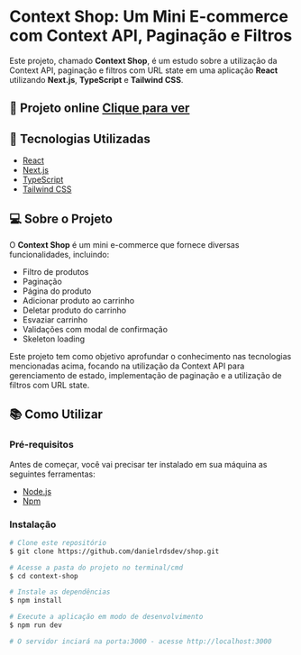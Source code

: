# Context Shop: Um Mini E-commerce com Context API, Paginação e Filtros

Este projeto, chamado **Context Shop**, é um estudo sobre a utilização da Context API, paginação e filtros com URL state em uma aplicação **React** utilizando **Next.js**, **TypeScript** e **Tailwind CSS**.

## 🔗 Projeto online [Clique para ver](https://context-shop-psi.vercel.app/)

## 🚀 Tecnologias Utilizadas

- [React](https://reactjs.org/)
- [Next.js](https://nextjs.org/)
- [TypeScript](https://www.typescriptlang.org/)
- [Tailwind CSS](https://tailwindcss.com/)

## 💻 Sobre o Projeto

O **Context Shop** é um mini e-commerce que fornece diversas funcionalidades, incluindo:

- Filtro de produtos
- Paginação
- Página do produto
- Adicionar produto ao carrinho
- Deletar produto do carrinho
- Esvaziar carrinho
- Validações com modal de confirmação
- Skeleton loading

Este projeto tem como objetivo aprofundar o conhecimento nas tecnologias mencionadas acima, focando na utilização da Context API para gerenciamento de estado, implementação de paginação e a utilização de filtros com URL state.

## 📚 Como Utilizar

### Pré-requisitos

Antes de começar, você vai precisar ter instalado em sua máquina as seguintes ferramentas:

- [Node.js](https://nodejs.org/en/)
- [Npm](https://www.npmjs.com/)

### Instalação

```bash
# Clone este repositório
$ git clone https://github.com/danielrdsdev/shop.git

# Acesse a pasta do projeto no terminal/cmd
$ cd context-shop

# Instale as dependências
$ npm install

# Execute a aplicação em modo de desenvolvimento
$ npm run dev

# O servidor inciará na porta:3000 - acesse http://localhost:3000
```
